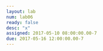 ```yaml
---
layout: lab
num: lab06
ready: false
desc: "x"
assigned: 2017-05-10 08:00:00.00-7
due: 2017-05-16 12:00:00.00-7
---
```


